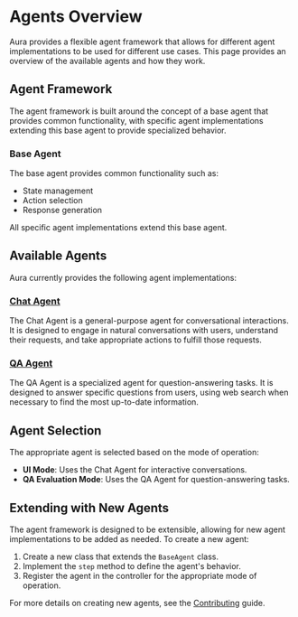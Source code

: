 # Agents Overview

Aura provides a flexible agent framework that allows for different agent implementations to be used for different use cases. This page provides an overview of the available agents and how they work.

## Agent Framework

The agent framework is built around the concept of a base agent that provides common functionality, with specific agent implementations extending this base agent to provide specialized behavior.

### Base Agent

The base agent provides common functionality such as:

- State management
- Action selection
- Response generation

All specific agent implementations extend this base agent.

## Available Agents

Aura currently provides the following agent implementations:

### [Chat Agent](chat_agent.md)

The Chat Agent is a general-purpose agent for conversational interactions. It is designed to engage in natural conversations with users, understand their requests, and take appropriate actions to fulfill those requests.

### [QA Agent](qa_agent.md)

The QA Agent is a specialized agent for question-answering tasks. It is designed to answer specific questions from users, using web search when necessary to find the most up-to-date information.

## Agent Selection

The appropriate agent is selected based on the mode of operation:

- **UI Mode**: Uses the Chat Agent for interactive conversations.
- **QA Evaluation Mode**: Uses the QA Agent for question-answering tasks.

## Extending with New Agents

The agent framework is designed to be extensible, allowing for new agent implementations to be added as needed. To create a new agent:

1. Create a new class that extends the `BaseAgent` class.
2. Implement the `step` method to define the agent's behavior.
3. Register the agent in the controller for the appropriate mode of operation.

For more details on creating new agents, see the [Contributing](../contributing.md) guide.